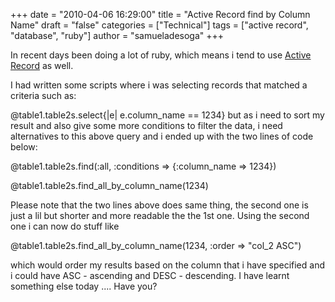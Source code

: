 +++
date = "2010-04-06 16:29:00"
title = "Active Record find by Column Name"
draft = "false"
categories = ["Technical"]
tags = ["active record", "database", "ruby"]
author = "samueladesoga"
+++

In recent days been doing a lot of ruby, which means i tend to use <a href="http://api.rubyonrails.org/classes/ActiveRecord/Base.html">Active Record</a> as well.

I had written some scripts where i was selecting records that matched a criteria such as:

@table1.table2s.select{|e| e.column_name == 1234} but as i need to sort my result and also give some more conditions to filter the data, i need alternatives to this above query and i ended up with the two lines of code below:

@table1.table2s.find(:all, :conditions =&gt; {:column_name =&gt; 1234})

@table1.table2s.find_all_by_column_name(1234)

Please note that the two lines above does same thing, the second one is just a lil but shorter and more readable the the 1st one. Using the second one i can now do stuff like 

@table1.table2s.find_all_by_column_name(1234, :order =&gt; "col_2 ASC")

which would order my results based on the column that i have specified and i could have ASC - ascending and DESC - descending. I have learnt something else today .... Have you?

